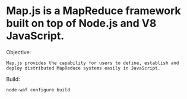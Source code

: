 Map.js is a MapReduce framework built on top of Node.js and V8 JavaScript.
===

Objective:

	Map.js provides the capability for users to define, establish and deploy distributed MapReduce systems easily in JavaScript.

Build:

	node-waf configure build
